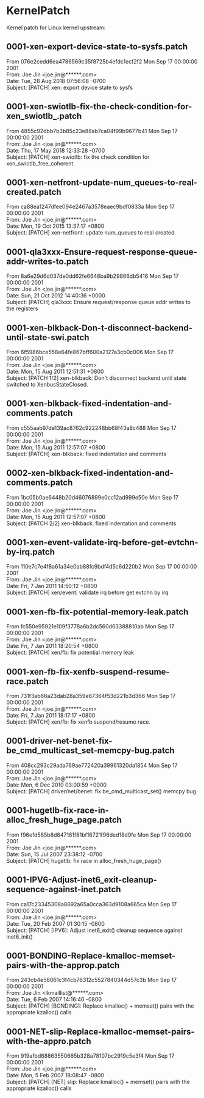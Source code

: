 # KernelPatch  
Kernel patch for Linux kernel upstream:  
  
## 0001-xen-export-device-state-to-sysfs.patch  
From 076e2cedd6ea4786569c35f8725b4efdc1ecf2f2 Mon Sep 17 00:00:00 2001  
From: Joe Jin <joe.jin@******.com>  
Date: Tue, 28 Aug 2018 07:56:08 -0700  
Subject: [PATCH] xen: export device state to sysfs  
  
## 0001-xen-swiotlb-fix-the-check-condition-for-xen_swiotlb_.patch  
From 4855c92dbb7b3b85c23e88ab7ca04f99b9677b41 Mon Sep 17 00:00:00 2001  
From: Joe Jin <joe.jin@******.com>  
Date: Thu, 17 May 2018 12:33:28 -0700  
Subject: [PATCH] xen-swiotlb: fix the check condition for xen_swiotlb_free_coherent  
  
## 0001-xen-netfront-update-num_queues-to-real-created.patch  
From ca88ea1247dfee094e2467a3578eaec9bdf0833a Mon Sep 17 00:00:00 2001  
From: Joe Jin <joe.jin@******.com>  
Date: Mon, 19 Oct 2015 13:37:17 +0800  
Subject: [PATCH] xen-netfront: update num_queues to real created  
  
## 0001-qla3xxx-Ensure-request-response-queue-addr-writes-to.patch  
From 8a6e29d6d037de0dd62fe6648ba9b29866db5416 Mon Sep 17 00:00:00 2001  
From: Joe Jin <joe.jin@******.com>  
Date: Sun, 21 Oct 2012 14:40:36 +0000  
Subject: [PATCH] qla3xxx: Ensure request/response queue addr writes to the registers  
  
## 0001-xen-blkback-Don-t-disconnect-backend-until-state-swi.patch  
From 6f5986bce558e64fe867bff600a2127a3cb0c006 Mon Sep 17 00:00:00 2001  
From: Joe Jin <joe.jin@******.com>  
Date: Mon, 15 Aug 2011 12:51:31 +0800  
Subject: [PATCH 1/2] xen-blkback: Don't disconnect backend until state switched to XenbusStateClosed.  
  
## 0001-xen-blkback-fixed-indentation-and-comments.patch  
From c555aab97de139ac8762c922248bb68f43a8c488 Mon Sep 17 00:00:00 2001  
From: Joe Jin <joe.jin@******.com>  
Date: Mon, 15 Aug 2011 12:57:07 +0800  
Subject: [PATCH] xen-blkback: fixed indentation and comments  
  
## 0002-xen-blkback-fixed-indentation-and-comments.patch  
From 1bc05b0ae6448b20d46076899e0cc12ad999e50e Mon Sep 17 00:00:00 2001  
From: Joe Jin <joe.jin@******.com>  
Date: Mon, 15 Aug 2011 12:57:07 +0800  
Subject: [PATCH 2/2] xen-blkback: fixed indentation and comments  
  
## 0001-xen-event-validate-irq-before-get-evtchn-by-irq.patch  
From 110e7c7e4f8a61a34e0ab88fc9bdf4d5c6d220b2 Mon Sep 17 00:00:00 2001  
From: Joe Jin <joe.jin@******.com>  
Date: Fri, 7 Jan 2011 14:50:12 +0800  
Subject: [PATCH] xen/event: validate irq before get evtchn by irq  
  
## 0001-xen-fb-fix-potential-memory-leak.patch  
From fc550e95921e109f3778a6b2dc560d63388810ab Mon Sep 17 00:00:00 2001  
From: Joe Jin <joe.jin@******.com>  
Date: Fri, 7 Jan 2011 18:20:54 +0800  
Subject: [PATCH] xen/fb: fix potential memory leak  
  
## 0001-xen-fb-fix-xenfb-suspend-resume-race.patch  
From 731f3ab66a23dab28a359e87364f53d221b3d366 Mon Sep 17 00:00:00 2001  
From: Joe Jin <joe.jin@******.com>  
Date: Fri, 7 Jan 2011 18:17:17 +0800  
Subject: [PATCH] xen/fb: fix xenfb suspend/resume race.  
  
## 0001-driver-net-benet-fix-be_cmd_multicast_set-memcpy-bug.patch  
From 408cc293c29ada769ae772420a39961320da1854 Mon Sep 17 00:00:00 2001  
From: Joe Jin <joe.jin@******.com>  
Date: Mon, 6 Dec 2010 03:00:59 +0000  
Subject: [PATCH] driver/net/benet: fix be_cmd_multicast_set() memcpy bug  
  
## 0001-hugetlb-fix-race-in-alloc_fresh_huge_page.patch  
From f96efd585b8d847181f81bf16721f96ded18d9fe Mon Sep 17 00:00:00 2001  
From: Joe Jin <joe.jin@******.com>  
Date: Sun, 15 Jul 2007 23:38:12 -0700  
Subject: [PATCH] hugetlb: fix race in alloc_fresh_huge_page()  
  
## 0001-IPV6-Adjust-inet6_exit-cleanup-sequence-against-inet.patch  
From ca17c23345308a8692a65a0cca363d9108a665ca Mon Sep 17 00:00:00 2001  
From: Joe Jin <joe.jin@******.com>  
Date: Tue, 20 Feb 2007 01:30:15 -0800  
Subject: [PATCH] [IPV6]: Adjust inet6_exit() cleanup sequence against inet6_init()  
  
## 0001-BONDING-Replace-kmalloc-memset-pairs-with-the-approp.patch  
From 243cb4e56061c3f4cb76312c5527840344d57c3b Mon Sep 17 00:00:00 2001  
From: Joe Jin <lkmaillist@******.com>  
Date: Tue, 6 Feb 2007 14:16:40 -0800  
Subject: [PATCH] [BONDING]: Replace kmalloc() + memset() pairs with the appropriate kzalloc() calls  
  
## 0001-NET-slip-Replace-kmalloc-memset-pairs-with-the-appro.patch  
From 919afbd68863550665b328a78107bc2919c5e3f4 Mon Sep 17 00:00:00 2001  
From: Joe Jin <joe.jin@******.com>  
Date: Mon, 5 Feb 2007 18:08:47 -0800  
Subject: [PATCH] [NET] slip: Replace kmalloc() + memset() pairs with the appropriate kzalloc() calls  
